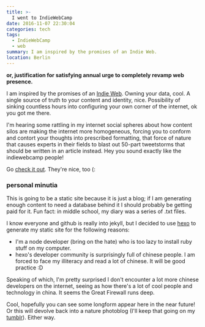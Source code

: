 ```yaml
---
title: >-
  I went to IndieWebCamp
date: 2016-11-07 22:30:04
categories: tech
tags:
  - IndieWebCamp
  - web
summary: I am inspired by the promises of an Indie Web.
location: Berlin
---
```

<strong>or, justification for satisfying annual urge to completely revamp web presence.</strong>

I am inspired by the promises of an [Indie Web](https://indieweb.org/why). Owning your data, cool. A single source of truth to your content and identity, nice. Possibility of sinking countless hours into configuring your own corner of the internet, ok you got me there.

I'm hearing some rattling in my internet social spheres about how content silos are making the internet more homogeneous, forcing you to conform and contort your thoughts into prescribed formatting, that force of nature that causes experts in their fields to blast out 50-part tweetstorms that should be written in an article instead. Hey you sound exactly like the indiewebcamp people!

Go [check it out](https://indieweb.org/). They're nice, too (:

<!-- more -->

### personal minutia

This is going to be a static site because it is just a blog; if I am generating enough content to need a database behind it I should probably be getting paid for it. Fun fact: in middle school, my diary was a series of .txt files.

I know everyone and github is really into jekyll, but I decided to use [hexo](https://hexo.io/) to generate my static site for the following reasons:

* I'm a node developer (bring on the hate) who is too lazy to install ruby stuff on my computer.
* hexo's developer community is surprisingly full of chinese people. I am forced to face my illiteracy and read a lot of chinese. It will be good practice :D

Speaking of which, I'm pretty surprised I don't encounter a lot more chinese developers on the internet, seeing as how there's a lot of cool people and technology in china. It seems the Great Firewall runs deep.

Cool, hopefully you can see some longform appear here in the near future! Or this will devolve back into a nature photoblog (I'll keep that going on my [tumblr](http://tumblr.com/daiyi)). Either way.
